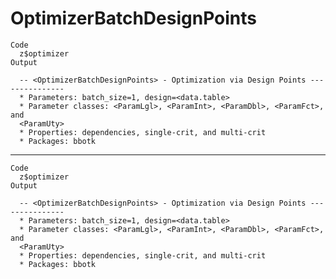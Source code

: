# OptimizerBatchDesignPoints

    Code
      z$optimizer
    Output
      
      -- <OptimizerBatchDesignPoints> - Optimization via Design Points ---------------
      * Parameters: batch_size=1, design=<data.table>
      * Parameter classes: <ParamLgl>, <ParamInt>, <ParamDbl>, <ParamFct>, and
      <ParamUty>
      * Properties: dependencies, single-crit, and multi-crit
      * Packages: bbotk

---

    Code
      z$optimizer
    Output
      
      -- <OptimizerBatchDesignPoints> - Optimization via Design Points ---------------
      * Parameters: batch_size=1, design=<data.table>
      * Parameter classes: <ParamLgl>, <ParamInt>, <ParamDbl>, <ParamFct>, and
      <ParamUty>
      * Properties: dependencies, single-crit, and multi-crit
      * Packages: bbotk

